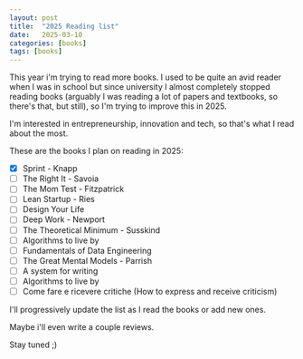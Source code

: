 ```yaml
---
layout: post
title:  "2025 Reading list"
date:   2025-03-10
categories: [books]
tags: [books]
---
```

This year i'm trying to read more books. I used to be quite an avid reader when I was in school but since university I almost completely stopped reading books (arguably I was reading a lot of papers and textbooks, so there's that, but still), so I'm trying to improve this in 2025.

I'm interested in entrepreneurship, innovation and tech, so that's what I read about the most.

These are the books I plan on reading in 2025:

- [X] Sprint - Knapp
- [ ] The Right It - Savoia
- [ ] The Mom Test - Fitzpatrick
- [ ] Lean Startup - Ries
- [ ] Design Your Life
- [ ] Deep Work - Newport
- [ ] The Theoretical Minimum - Susskind
- [ ] Algorithms to live by
- [ ] Fundamentals of Data Engineering
- [ ] The Great Mental Models - Parrish
- [ ] A system for writing
- [ ] Algorithms to live by
- [ ] Come fare e ricevere critiche (How to express and receive criticism)

I'll progressively update the list as I read the books or add new ones.

Maybe i'll even write a couple reviews.

Stay tuned ;)
